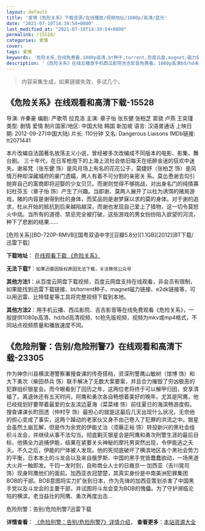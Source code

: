 ```yaml
---
layout: default
title: '爱情《危险关系》下载资源/在线播放/视频地址/1080p/高清/蓝光'
date: "2021-07-10T14:39:54+0800"
last_modified_at: "2021-07-10T14:39:54+0800"
permalink: /15528/
categories: 爱情
cover:
tags: 爱情
keywords: '危险关系,在线免费看,1080p高清,bt种子,torrent,百度云盘,magnet,磁力链,迅雷下载资源'
description: '《危险关系》在线云播放手机西瓜影院吉吉影音免费看，1080p高清bd/hd未删减完整版和tc抢先枪版，mkv/mp4格式，附带bt/torrent种子、magnet/磁力链、百度云盘、网盘资源迅雷下载链接'
---
```


>内容采集生成，如果链接失效，多试几个。


## 《危险关系》在线观看和高清下载-15528

导演: 许秦豪 编剧: 严歌苓 拉克洛 主演: 章子怡 张东健 张柏芝 窦骁 卢燕 王奕瑾 类型: 剧情 爱情 制片国家/地区: 中国大陆 韩国 新加坡 语言: 汉语普通话 上映日期: 2012-09-27(中国大陆) 片长: 110分钟 又名: Dangerous Liaisons IMDb链接: tt2071441

本片改编自法国著名放荡主义小说，曾经被多次改编成不同版本的电影、影集、舞台剧。 三十年代，在日军枪炮下的上海上流社会依旧每天在纸醉金迷的狂欢中迷失。谢易梵（张东健 饰）是风月场上有名的花花公子，莫婕妤（张柏芝 饰）是风情万种却深藏城府的豪门遗孀，两人有着不可分割的亲密关 系。莫怂恿谢去勾引抛弃自己的富商即将迎娶的少女贝贝。而谢则觉得不够挑战，对出身名门的纯情寡妇杜芬玉（章子怡 饰）产生了兴趣。当即谢、莫两人展开了以杜为诱饵的赌局游戏，赌的内容是谢得到杜的身体，而奖品则是谢梦寐以求的莫的身体。对于谢的追求，杜从开始的抵抗到后来越陷越深，而谢也发现自己爱上了猎物，这一切令莫怒火中烧。当所有的道德、禁忌完全被打破，这些游戏的男女纷纷陷入欲望的河流，种下了悲剧的结果……


[危险关系][BD-720P-RMVB][国粤双语中字][豆瓣5.8分][1.1GB][2012][BT下载/迅雷下载]

**下载地址**： [在线观看下载 《危险关系》](https://www.btdx8.com/torrent/dangerous_liaisons_2012.html) 


**无法下载?**：`如果迅雷因版权原因无法下载，关注微信公众号 `

**其他方法1**：从百度云网盘下载视频，百度云网盘支持在线观看，非会员有限制，如果能找到迅雷下载链接、bt/torrent种子、magnet磁力链接、e2dk链接等，可以用迅雷、比特彗星等工具将完整视频下载到本地。

**其他方法2**：用手机云播、西瓜影院、吉吉影音等在线免费观看《危险关系》，一般提供1080p高清、hd/bd高清视频、tc抢先版视频，视频为mkv或mp4格式，不同站点视频质量和播放速度不同。


## 《危险刑警：告别/危险刑警7》在线观看和高清下载-23305

作为神奈川县横滨港警察署搜查课的传奇搭档，资深刑警鹰山敏树（馆博 饰）和大下勇次（柴田恭兵 饰）联手解决了无数大案要案，并且合力摧毁了穷凶极恶的犯罪组织银星会。而今眼看到了回历之年，这两位老将终于可以解甲归田，安享清福了。离退休还有五天时间，阿鹰和勇次各自畅想着美好的晚年。尤其是阿鹰，他已经规划好要带着最爱的女友滨边夏海（菜菜绪 饰）前往夏日的海滨畅游度假。搜查课课长町田透（仲村亨 饰）最担心的就是这最后几天出现什么状况，无奈他的担心变成了事实，这两个躁动的老家伙又身不由己卷入了犯罪的洪流之中。银星会虽然土崩瓦解，但是作为余党的伊能丈治（须藤正裕 饰）转投新兴的黑社会组织斗龙会，并继续从事不法勾当。彻底剿灭银星会是阿鹰和勇次刑警生涯的最后目标，他俩全力追捕伊能，结果在紧要关头神秘的摩托男突然出现，令伊能逃之夭夭。不久之后，伊能的尸体被人发现。他的死彻底破坏了横滨地区各个黑社会势力的平衡，日本本土的斗龙会以及来自俄罗斯、中国的黑手党皆蠢蠢欲动，一场黑道大火并一触即发。千钧一发时刻，自称商业人士的日裔京一·加西亚（吉川晃司 饰）现身阿鹰他们的面前。加西亚衣冠楚楚，其真实身份是中南美洲犯罪集团BOB的干部。BOB意图将实力扩张到日本，作为先锋的加西亚策划杀害了中国黑手党以及斗龙会的主要干部，并试图将斗龙会变为BOB的傀儡。为了守护濒临沦陷的横滨，老当益壮的阿鹰、勇次再度出击…


危险刑警：告别/危险刑警7迅雷下载

**详情查看**： [《危险刑警：告别/危险刑警7》详情介绍](/movie/23305/)， **查看更多**：[本站资源大全](/movie/t/all/)

